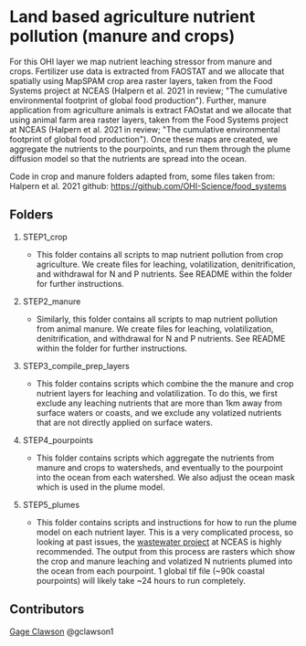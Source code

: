 # Land based agriculture nutrient pollution (manure and crops)

For this OHI layer we map nutrient leaching stressor from manure and crops. Fertilizer use data is extracted from FAOSTAT and we allocate that spatially using MapSPAM crop area raster layers, taken from the Food Systems project at NCEAS (Halpern et al. 2021 in review; "The cumulative environmental footprint of global food production"). Further, manure application from agriculture animals is extract FAOstat and we allocate that using animal farm area raster layers, taken from the Food Systems project at NCEAS (Halpern et al. 2021 in review; "The cumulative environmental footprint of global food production"). Once these maps are created, we aggregate the nutrients to the pourpoints, and run them through the plume diffusion model so that the nutrients are spread into the ocean. 

Code in crop and manure folders adapted from, some files taken from: 
Halpern et al. 2021 github: https://github.com/OHI-Science/food_systems

## Folders

1. STEP1_crop
   - This folder contains all scripts to map nutrient pollution from crop agriculture. We create files for leaching, volatilization, denitrification, and withdrawal for N and P nutrients. See README within the folder for further instructions. 
   
2. STEP2_manure
   - Similarly, this folder contains all scripts to map nutrient pollution from animal manure. We create files for leaching, volatilization, denitrification, and withdrawal for N and P nutrients. See README within the folder for further instructions. 

3. STEP3_compile_prep_layers
   - This folder contains scripts which combine the the manure and crop nutrient layers for leaching and volatilization. To do this, we first exclude any leaching nutrients that are more than 1km away from surface waters or coasts, and we exclude any volatized nutrients that are not directly applied on surface waters. 

4. STEP4_pourpoints
   - This folder contains scripts which aggregate the nutrients from manure and crops to watersheds, and eventually to the pourpoint into the ocean from each watershed. We also adjust the ocean mask which is used in the plume model. 

5. STEP5_plumes 
   - This folder contains scripts and instructions for how to run the plume model on each nutrient layer. This is a very complicated process, so looking at past issues, the [wastewater project](https://github.com/OHI-Science/wastewater) at NCEAS is highly recommended. The output from this process are rasters which show the crop and manure leaching and volatized N nutrients plumed into the ocean from each pourpoint. 1 global tif file (~90k coastal pourpoints) will likely take ~24 hours to run completely. 



## Contributors
[Gage Clawson](clawson@nceas.ucsb.edu)
@gclawson1